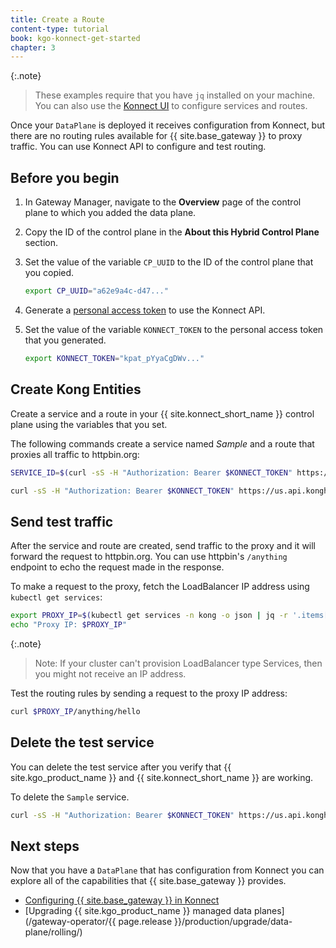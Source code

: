 ```yaml
---
title: Create a Route
content-type: tutorial
book: kgo-konnect-get-started
chapter: 3
---
```


{:.note}
> These examples require that you have `jq` installed on your machine. You can also use the [Konnect UI](https://cloud.konghq.com) to configure services and routes.

Once your `DataPlane` is deployed it receives configuration from Konnect, but there are no routing rules available for {{ site.base_gateway }} to proxy traffic. You can use Konnect API to configure and test routing.

## Before you begin

1. In Gateway Manager, navigate to the **Overview** page of the control plane to which you added the data plane.
1. Copy the ID of the control plane in the **About this Hybrid Control Plane** section.
1. Set the value of the variable `CP_UUID` to the ID of the control plane that you copied.

    ```bash
    export CP_UUID="a62e9a4c-d47..."
    ```

1. Generate a [personal access token](https://cloud.konghq.com/global/account/tokens) to use the Konnect API.
1. Set the value of the variable `KONNECT_TOKEN` to the personal access token that you generated.

    ```bash
    export KONNECT_TOKEN="kpat_pYyaCgDWv..."
    ```

## Create Kong Entities

Create a service and a route in your {{ site.konnect_short_name }} control plane using the variables that you set.

The following commands create a service named _Sample_ and a route that proxies all traffic to httpbin.org:

```bash
SERVICE_ID=$(curl -sS -H "Authorization: Bearer $KONNECT_TOKEN" https://us.api.konghq.com/v2/control-planes/$CP_UUID/core-entities/services -d name=Sample -d url=https://httpbin.org | jq -r .id)

curl -sS -H "Authorization: Bearer $KONNECT_TOKEN" https://us.api.konghq.com/v2/control-planes/$CP_UUID/core-entities/services/$SERVICE_ID/routes -d "paths[]=/"
```

## Send test traffic

After the service and route are created, send traffic to the proxy and it will forward the request to httpbin.org. You can use httpbin's `/anything` endpoint to echo the request made in the response.

To make a request to the proxy, fetch the LoadBalancer IP address using `kubectl get services`:

```bash
export PROXY_IP=$(kubectl get services -n kong -o json | jq -r '.items[] | .status.loadBalancer?|.ingress[]?|.ip')
echo "Proxy IP: $PROXY_IP"
```

{:.note}
> Note: If your cluster can't provision LoadBalancer type Services, then you might not receive an IP address.

Test the routing rules by sending a request to the proxy IP address:

```bash
curl $PROXY_IP/anything/hello
```

## Delete the test service

You can delete the test service after you verify that {{ site.kgo_product_name }} and {{ site.konnect_short_name }} are working.

To delete the `Sample` service.

```bash
curl -sS -H "Authorization: Bearer $KONNECT_TOKEN" https://us.api.konghq.com/v2/runtime-groups/$CP_UUID/core-entities/services/$SERVICE_ID -X DELETE
```

## Next steps

Now that you have a `DataPlane` that has configuration from Konnect you can explore all of the capabilities that {{ site.base_gateway }} provides.

* [Configuring {{ site.base_gateway }} in Konnect](/konnect/runtime-manager/configuration/)
* [Upgrading {{ site.kgo_product_name }} managed data planes](/gateway-operator/{{ page.release }}/production/upgrade/data-plane/rolling/)

